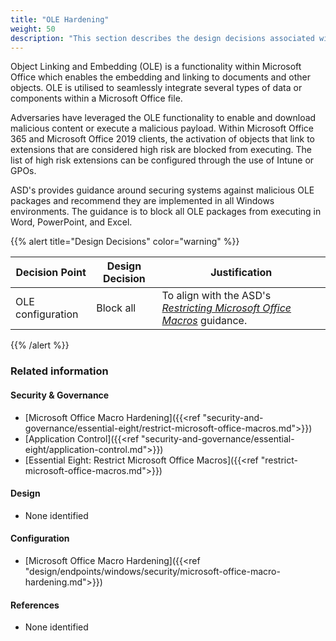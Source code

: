 ```yaml
---
title: "OLE Hardening"
weight: 50
description: "This section describes the design decisions associated with Object Linking and Embedding (OLE) on Windows 10 and 11 endpoints configured according to guidance in ASD's Blueprint for Secure Cloud."
---
```


Object Linking and Embedding (OLE) is a functionality within Microsoft Office which enables the embedding and linking to documents and other objects. OLE is utilised to seamlessly integrate several types of data or components within a Microsoft Office file. 

Adversaries have leveraged the OLE functionality to enable and download malicious content or execute a malicious payload. Within Microsoft Office 365 and Microsoft Office 2019 clients, the activation of objects that link to extensions that are considered high risk are blocked from executing. The list of high risk extensions can be configured through the use of Intune or GPOs.

ASD's provides guidance around securing systems against malicious OLE packages and recommend they are implemented in all Windows environments. The guidance is to block all OLE packages from executing in Word, PowerPoint, and Excel.

{{% alert title="Design Decisions" color="warning" %}}

| Decision Point    | Design Decision | Justification                                               |
|-------------------|-----------------|-------------------------------------------------------------|
| OLE configuration | Block all       | To align with the ASD's [*Restricting Microsoft Office Macros*](https://www.cyber.gov.au/resources-business-and-government/maintaining-devices-and-systems/system-hardening-and-administration/system-hardening/restricting-microsoft-office-macros) guidance. |

{{% /alert %}}

### Related information

#### Security & Governance

* [Microsoft Office Macro Hardening]({{<ref "security-and-governance/essential-eight/restrict-microsoft-office-macros.md">}})
* [Application Control]({{<ref "security-and-governance/essential-eight/application-control.md">}})
* [Essential Eight: Restrict Microsoft Office Macros]({{<ref "restrict-microsoft-office-macros.md">}})

#### Design

* None identified

#### Configuration

* [Microsoft Office Macro Hardening]({{<ref "design/endpoints/windows/security/microsoft-office-macro-hardening.md">}})


#### References

* None identified